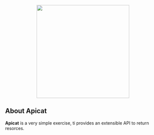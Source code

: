 <p align="center"><img src="https://placekitten.com/300/100" width="300"></p>

## About Apicat

**Apicat** is a very simple exercise, ti provides an extensible API to return resorces.
